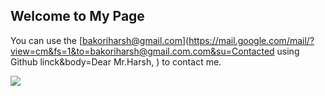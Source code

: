 ## Welcome to My Page

You can use the [bakoriharsh@gmail.com](https://mail.google.com/mail/?view=cm&fs=1&to=bakoriharsh@gmail.com.com&su=Contacted using Github linck&body=Dear Mr.Harsh, ) to contact me. 

<a href="#">
  <img align="center" src="https://github-readme-stats.vercel.app/api?username=harshbakori&theme=dark&show_icons=true" />
</a>
